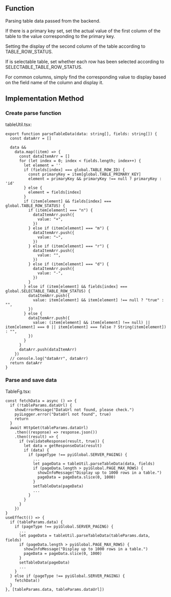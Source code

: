 ## Function

Parsing table data passed from the backend.

If there is a primary key set, set the actual value of the first column of the
table to the value corresponding to the primary key.

Setting the display of the second column of the table according to
TABLE_ROW_STATUS.

If is selectable table, set whether each row has been selected according to
SELECTABLE_TABLE_ROW_STATUS.

For common columns, simply find the corresponding value to display based on
the field name of the column and display it.

## Implementation Method

### Create parse function

tableUtil.tsx:

    
    
    export function parseTableData(data: string[], fields: string[]) {
      const dataArr = []
    
      data &&
        data.map((item) => {
          const dataItemArr = []
          for (let index = 0; index < fields.length; index++) {
            let element = ''
            if (fields[index] === global.TABLE_ROW_ID) {
              const primaryKey = item[global.TABLE_PRIMARY_KEY]
              element = primaryKey && primaryKey !== null ? primaryKey : 'id'
            } else {
              element = fields[index]
            }
            if (item[element] && fields[index] === global.TABLE_ROW_STATUS) {
              if (item[element] === "n") {
                dataItemArr.push({
                  value: "+",
                })
              } else if (item[element] === "m") {
                dataItemArr.push({
                  value: "~",
                })
              } else if (item[element] === "r") {
                dataItemArr.push({
                  value: "",
                })
              } else if (item[element] === "d") {
                dataItemArr.push({
                  value: "-",
                })
              }
            } else if (item[element] && fields[index] === global.SELECTABLE_TABLE_ROW_STATUS) {
              dataItemArr.push({
                value: item[element] && item[element] !== null ? "true" : "",
              })
            } else {
              dataItemArr.push({
                value: (item[element] && item[element] !== null) || item[element] === 0 || item[element] === false ? String(item[element]) : "",
              })
            }
          }
          dataArr.push(dataItemArr)
        })
      // console.log("dataArr", dataArr)
      return dataArr
    }
    

### Parse and save data

TableFg.tsx:

    
    
    const fetchData = async () => {
      if (!tableParams.dataUrl) {
        showErrorMessage("DataUrl not found, please check.")
        pyiLogger.error("DataUrl not found", true)
        return
      }
      await HttpGet(tableParams.dataUrl)
        .then((response) => response.json())
        .then((result) => {
          if (validateResponse(result, true)) {
            let data = getResponseData(result)
            if (data) {
              if (pageType !== pyiGlobal.SERVER_PAGING) {
                ...
                let pageData = tableUtil.parseTableData(data, fields)
                if (pageData.length > pyiGlobal.PAGE_MAX_ROWS) {
                  showInfoMessage("Display up to 1000 rows in a table.")
                  pageData = pageData.slice(0, 1000)
                }
                setTableData(pageData)
                ...
              }
            }
          }
        })
    }
    useEffect(() => {
      if (tableParams.data) {
        if (pageType !== pyiGlobal.SERVER_PAGING) {
          ...
          let pageData = tableUtil.parseTableData(tableParams.data, fields)
          if (pageData.length > pyiGlobal.PAGE_MAX_ROWS) {
            showInfoMessage("Display up to 1000 rows in a table.")
            pageData = pageData.slice(0, 1000)
          }
          setTableData(pageData)
          ...
        }
      } else if (pageType !== pyiGlobal.SERVER_PAGING) {
        fetchData()
      }
    }, [tableParams.data, tableParams.dataUrl])
    


